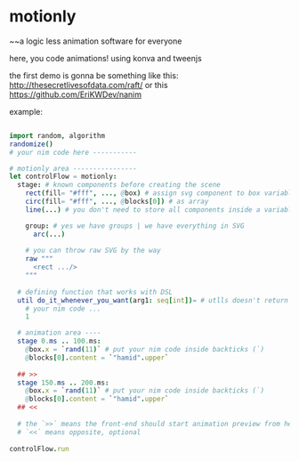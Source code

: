 # motionly
~~a logic less animation software for everyone

here, you code animations!
using konva and tweenjs

the first demo is gonna be something like this:
http://thesecretlivesofdata.com/raft/
or this https://github.com/EriKWDev/nanim

example: 
```nim

import random, algorithm
randomize()
# your nim code here -----------

# motionly area ----------------
let controlFlow = motionly:
  stage: # known components before creating the scene
    rect(fill= "#fff", ..., @box) # assign svg component to box variable
    circ(fill= "#fff", ..., @blocks[0]) # as array
    line(...) # you don't need to store all components inside a variable

    group: # yes we have groups | we have everything in SVG
      arc(...)  
      
    # you can throw raw SVG by the way
    raw """
      <rect .../>
    """
  
  # defining function that works with DSL
  util do_it_whenever_you_want(arg1: seq[int])= # utlls doesn't return anything
    # your nim code ...
    1

  # animation area ----
  stage 0.ms .. 100.ms:
    @box.x = `rand(11)` # put your nim code inside backticks (`)
    @blocks[0].content = `"hamid".upper`
    
  ## >>
  stage 150.ms .. 200.ms:
    @box.x = `rand(11)` # put your nim code inside backticks (`)
    @blocks[0].content = `"hamid".upper`
  ## <<
  
  # the `>>` means the front-end should start animation preview from here
  # `<<` means opposite, optional
  
controlFlow.run
```
